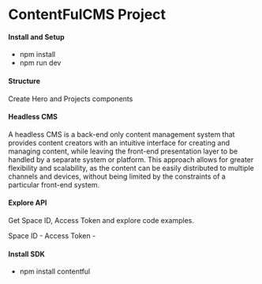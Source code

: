 # ContentFulCMS Project

#### Install and Setup

- npm install
- npm run dev

#### Structure

Create Hero and Projects components

#### Headless CMS

A headless CMS is a back-end only content management system that provides content creators with an intuitive interface for creating and managing content, while leaving the front-end presentation layer to be handled by a separate system or platform. This approach allows for greater flexibility and scalability, as the content can be easily distributed to multiple channels and devices, without being limited by the constraints of a particular front-end system.

#### Explore API

Get Space ID, Access Token and explore code examples.

Space ID -
Access Token -

#### Install SDK

- npm install contentful